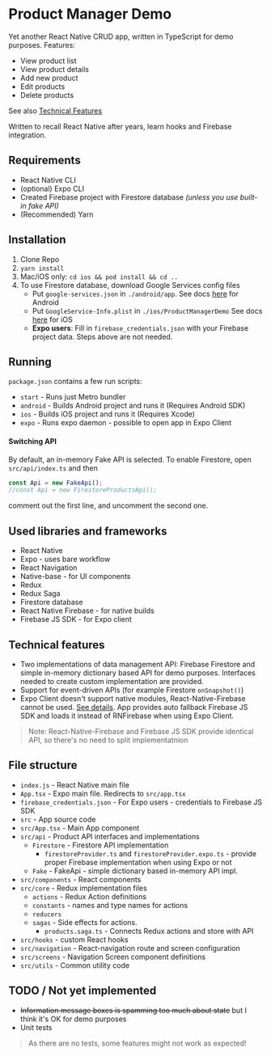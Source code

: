 # Product Manager Demo
Yet another React Native CRUD app, written in
TypeScript for demo purposes. Features:
- View product list
- View product details
- Add new product
- Edit products
- Delete products

See also [Technical Features](#technical-features)

Written to recall React Native after years, learn hooks
and Firebase integration.

## Requirements
* React Native CLI
* (optional) Expo CLI
* Created Firebase project with Firestore database
_(unless you use built-in fake API)_
* (Recommended) Yarn

## Installation
1. Clone Repo
2. `yarn install`
3. Mac/iOS only: `cd ios && pod install && cd ..`
4. To use Firestore database, download Google Services config files
   - Put `google-services.json` in `./android/app`.
   See docs [here](https://invertase.io/oss/react-native-firebase/quick-start/android-firebase-credentials) 
   for Android
   - Put `GoogleService-Info.plist` in `./ios/ProductManagerDemo`
   See docs [here](https://invertase.io/oss/react-native-firebase/quick-start/ios-firebase-credentials)
   for iOS
   - **Expo users**: Fill in `firebase_credentials.json` with your
   Firebase project data. Steps above are not needed.

## Running
`package.json` contains a few run scripts:
* `start` - Runs just Metro bundler
* `android` - Builds Android project and runs it (Requires Android SDK)
* `ios` - Builds iOS project and runs it (Requires Xcode)
* `expo` - Runs expo daemon - possible to open app in Expo Client

#### Switching API
By default, an in-memory Fake API is selected. To enable Firestore,
open `src/api/index.ts` and then
```typescript
const Api = new FakeApi();
//const Api = new FirestoreProductsApi();
```
comment out the first line, and uncomment the second one.

## Used libraries and frameworks
* React Native
* Expo - uses bare workflow
* React Navigation 
* Native-base - for UI components
* Redux
* Redux Saga
* Firestore database
* React Native Firebase - for native builds
* Firebase JS SDK - for Expo client

## Technical features
* Two implementations of data management API: Firebase Firestore
and simple in-memory dictionary based API for demo purposes. Interfaces
needed to create custom implementation are provided.
* Support for event-driven APIs (for example Firestore `onSnapshot()`)
* Expo Client doesn't support native modules, React-Native-Firebase
cannot be used. [See details](https://docs.expo.io/versions/v36.0.0/guides/using-firebase/).
App provides auto fallback Firebase JS SDK and loads it instead of RNFirebase
when using Expo Client.
> Note: React-Native-Firebase and Firebase JS SDK provide identical API,
> so there's no need to split implementatnion

## File structure
* `index.js` - React Native main file
* `App.tsx` - Expo main file. Redirects to `src/app.tsx`
* `firebase_credentials.json` - For Expo users - credentials
 to Firebase JS SDK
* `src` - App source code
* `src/App.tsx` - Main App component
* `src/api` - Product API interfaces and implementations
  - `Firestore` - Firestore API implementation
    - `firestoreProvider.ts` and `firestoreProvider.expo.ts` - 
    provide proper Firebase implementation when using Expo or not
  - `Fake` - FakeApi - simple dictionary based in-memory API impl.
* `src/components` - React components
* `src/core` - Redux implementation files
  - `actions` - Redux Action definitions
  - `constants` - names and type names for actions
  - `reducers`
  - `sagas` - Side effects for actions.
    - `products.saga.ts` - Connects Redux actions and store with API
* `src/hooks` - custom React hooks
* `src/navigation` - React-navigation route and screen configuration
* `src/screens` - Navigation Screen component definitions
* `src/utils` - Common utility code

## TODO / Not yet implemented
* ~~Information message boxes is spamming too much about state~~
but I think it's OK for demo purposes
* Unit tests
> As there are no tests, some features might not work as expected!
